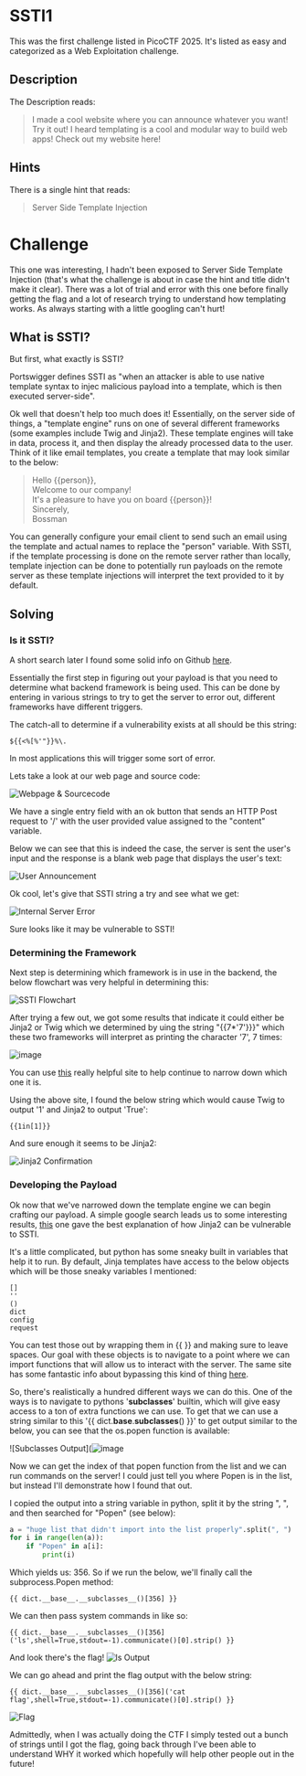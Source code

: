 # SSTI1
This was the first challenge listed in PicoCTF 2025.  It's listed as easy and categorized as a Web Exploitation challenge.

## Description
The Description reads:
> I made a cool website where you can announce whatever you want! Try it out!
> I heard templating is a cool and modular way to build web apps! Check out my website here!
## Hints
There is a single hint that reads:
> Server Side Template Injection

# Challenge
This one was interesting, I hadn't been exposed to Server Side Template Injection (that's what the challenge is about in case the hint and title didn't make it clear).
There was a lot of trial and error with this one before finally getting the flag and a lot of research trying to understand how templating works.  As always starting with a little googling can't hurt!

## What is SSTI?
But first, what exactly is SSTI?

Portswigger defines SSTI as "when an attacker is able to use native template syntax to injec malicious payload into a template, which is then executed server-side".  

Ok well that doesn't help too much does it!  Essentially, on the server side of things, a "template engine" runs on one of several different frameworks (some examples include Twig and Jinja2).  These template engines will take in data, process it, and then display the already processed data to the user.  Think of it like email templates, you create a template that may look similar to the below:

> Hello {{person}},  
> Welcome to our company!  
> It's a pleasure to have you on board {{person}}!  
> Sincerely,  
> Bossman

You can generally configure your email client to send such an email using the template and actual names to replace the "person" variable.  With SSTI, if the template processing is done on the remote server rather than locally, template injection can be done to potentially run payloads on the remote server as these template injections will interpret the text provided to it by default.

## Solving

### Is it SSTI?
A short search later I found some solid info on Github [here](https://github.com/swisskyrepo/PayloadsAllTheThings/tree/master/Server%20Side%20Template%20Injection).

Essentially the first step in figuring out your payload is that you need to determine what backend framework is being used.  This can be done by entering in various strings to try to get the server to error out, different frameworks have different triggers.

The catch-all to determine if a vulnerability exists at all should be this string:

```
${{<%[%'"}}%\.
```
In most applications this will trigger some sort of error.

Lets take a look at our web page and source code:

![Webpage & Sourcecode](https://github.com/user-attachments/assets/6c675348-63a2-43ae-ba09-682b6e3d2808)

We have a single entry field with an ok button that sends an HTTP Post request to '/' with the user provided value assigned to the "content" variable.

Below we can see that this is indeed the case, the server is sent the user's input and the response is a blank web page that displays the user's text:

![User Announcement](https://github.com/user-attachments/assets/2ef90560-e49a-457c-831c-fe176092bec8)

Ok cool, let's give that SSTI string a try and see what we get:

![Internal Server Error](https://github.com/user-attachments/assets/5c6e31e2-df6d-462b-809b-f1b2789a8ee0)

Sure looks like it may be vulnerable to SSTI!  

### Determining the Framework

Next step is determining which framework is in use in the backend, the below flowchart was very helpful in determining this:

![SSTI Flowchart](https://github.com/user-attachments/assets/8b9f8665-25d2-470d-990c-1ff78cf2658b)

After trying a few out, we got some results that indicate it could either be Jinja2 or Twig which we determined by uing the string "{{7*'7'}}}" which these two frameworks will interpret as printing the character '7', 7 times:

![image](https://github.com/user-attachments/assets/44293168-aefd-4516-acfd-abe06ae8d807)

You can use [this](https://cheatsheet.hackmanit.de/template-injection-table/) really helpful site to help continue to narrow down which one it is.

Using the above site, I found the below string which would cause Twig to output '1' and Jinja2 to output 'True':

```
{{1in[1]}}
```

And sure enough it seems to be Jinja2:

![Jinja2 Confirmation](https://github.com/user-attachments/assets/da0e89b4-3467-4e92-9754-4dd9482f9574)

### Developing the Payload

Ok now that we've narrowed down the template engine we can begin crafting our payload.  A simple google search leads us to some interesting results, [this](https://book.hacktricks.wiki/en/pentesting-web/ssti-server-side-template-injection/jinja2-ssti.html) one gave the best explanation of how Jinja2 can be vulnerable to SSTI.

It's a little complicated, but python has some sneaky built in variables that help it to run.  By default, Jinja templates have access to the below objects which will be those sneaky variables I mentioned:

```
[]
''
()
dict
config
request
```

You can test those out by wrapping them in {{ }} and making sure to leave spaces.  Our goal with these objects is to navigate to a point where we can import functions that will allow us to interact with the server.  The same site has some fantastic info about bypassing this kind of thing [here](https://book.hacktricks.wiki/en/generic-methodologies-and-resources/python/bypass-python-sandboxes/index.html).

So, there's realistically a hundred different ways we can do this.  One of the ways is to navigate to pythons '__subclasses__' builtin, which will give easy access to a ton of extra functions we can use.  To get that we can use a string similar to this '{{ dict.__base__.__subclasses__() }}' to get output similar to the below, you can see that the os.popen function is available:

![Subclasses Output](![image](https://github.com/user-attachments/assets/88265f16-197f-4420-bb90-777bbe2712f7)

Now we can get the index of that popen function from the list and we can run commands on the server!  I could just tell you where Popen is in the list, but instead I'll demonstrate how I found that out.

I copied the output into a string variable in python, split it by the string ", ", and then searched for "Popen" (see below):

``` python
a = "huge list that didn't import into the list properly".split(", ")
for i in range(len(a)):
    if "Popen" in a[i]:
        print(i)
```

Which yields us: 356.  So if we run the below, we'll finally call the subprocess.Popen method:

```
{{ dict.__base__.__subclasses__()[356] }}
```

We can then pass system commands in like so:

```
{{ dict.__base__.__subclasses__()[356]('ls',shell=True,stdout=-1).communicate()[0].strip() }}
```
And look there's the flag!
![ls Output](https://github.com/user-attachments/assets/fe92f76f-5e1c-44ec-85e4-42dd3510350e)

We can go ahead and print the flag output with the below string:

```
{{ dict.__base__.__subclasses__()[356]('cat flag',shell=True,stdout=-1).communicate()[0].strip() }}
```

![Flag](https://github.com/user-attachments/assets/4100f857-4a9b-4dee-83e1-e48254bf0752)

Admittedly, when I was actually doing the CTF I simply tested out a bunch of strings until I got the flag, going back through I've been able to understand WHY it worked which hopefully will help other people out in the future!
